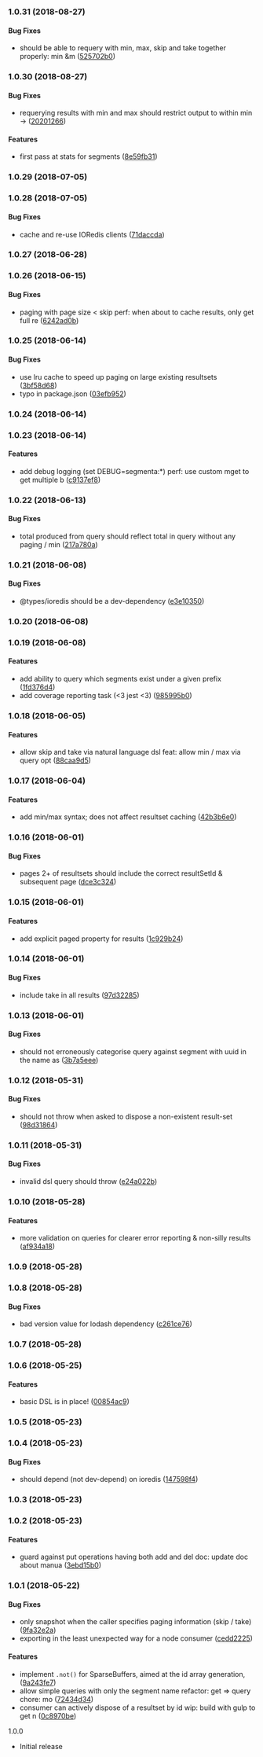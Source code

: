 <a name="1.0.31"></a>
### 1.0.31 (2018-08-27)


#### Bug Fixes

* should be able to requery with min, max, skip and take together properly: min &m ([525702b0](git+https://github.com/codeo-za/segmenta.git/commit/525702b0))


<a name="1.0.30"></a>
### 1.0.30 (2018-08-27)


#### Bug Fixes

* requerying results with min and max should restrict output      to within min -> ([20201266](git+https://github.com/codeo-za/segmenta.git/commit/20201266))


#### Features

* first pass at stats for segments ([8e59fb31](git+https://github.com/codeo-za/segmenta.git/commit/8e59fb31))


<a name="1.0.29"></a>
### 1.0.29 (2018-07-05)


<a name="1.0.28"></a>
### 1.0.28 (2018-07-05)


#### Bug Fixes

* cache and re-use IORedis clients ([71daccda](git+https://github.com/codeo-za/segmenta.git/commit/71daccda))


<a name="1.0.27"></a>
### 1.0.27 (2018-06-28)


<a name="1.0.26"></a>
### 1.0.26 (2018-06-15)


#### Bug Fixes

* paging with page size < skip perf: when about to cache results, only get full re ([6242ad0b](git+https://github.com/codeo-za/segmenta.git/commit/6242ad0b))


<a name="1.0.25"></a>
### 1.0.25 (2018-06-14)


#### Bug Fixes

* use lru cache to speed up paging on large existing resultsets ([3bf58d68](git+https://github.com/codeo-za/segmenta.git/commit/3bf58d68))
* typo in package.json ([03efb952](git+https://github.com/codeo-za/segmenta.git/commit/03efb952))


<a name="1.0.24"></a>
### 1.0.24 (2018-06-14)


<a name="1.0.23"></a>
### 1.0.23 (2018-06-14)


#### Features

* add debug logging (set DEBUG=segmenta:*) perf: use custom mget to get multiple b ([c9137ef8](git+https://github.com/codeo-za/segmenta.git/commit/c9137ef8))


<a name="1.0.22"></a>
### 1.0.22 (2018-06-13)


#### Bug Fixes

* total produced from query should reflect total in query without any paging / min ([217a780a](git+https://github.com/codeo-za/segmenta.git/commit/217a780a))


<a name="1.0.21"></a>
### 1.0.21 (2018-06-08)


#### Bug Fixes

* @types/ioredis should be a dev-dependency ([e3e10350](git+https://github.com/codeo-za/segmenta.git/commit/e3e10350))


<a name="1.0.20"></a>
### 1.0.20 (2018-06-08)


<a name="1.0.19"></a>
### 1.0.19 (2018-06-08)


#### Features

* add ability to query which segments exist under a given prefix ([1fd376d4](git+https://github.com/codeo-za/segmenta.git/commit/1fd376d4))
* add coverage reporting task (<3 jest <3) ([985995b0](git+https://github.com/codeo-za/segmenta.git/commit/985995b0))


<a name="1.0.18"></a>
### 1.0.18 (2018-06-05)


#### Features

* allow skip and take via natural language dsl feat: allow min / max via query opt ([88caa9d5](git+https://github.com/codeo-za/segmenta.git/commit/88caa9d5))


<a name="1.0.17"></a>
### 1.0.17 (2018-06-04)


#### Features

* add min/max syntax; does not affect resultset caching ([42b3b6e0](git+https://github.com/codeo-za/segmenta.git/commit/42b3b6e0))


<a name="1.0.16"></a>
### 1.0.16 (2018-06-01)


#### Bug Fixes

* pages 2+ of resultsets should include the correct resultSetId & subsequent page  ([dce3c324](git+https://github.com/codeo-za/segmenta.git/commit/dce3c324))


<a name="1.0.15"></a>
### 1.0.15 (2018-06-01)


#### Features

* add explicit paged property for results ([1c929b24](git+https://github.com/codeo-za/segmenta.git/commit/1c929b24))


<a name="1.0.14"></a>
### 1.0.14 (2018-06-01)


#### Bug Fixes

* include take in all results ([97d32285](git+https://github.com/codeo-za/segmenta.git/commit/97d32285))


<a name="1.0.13"></a>
### 1.0.13 (2018-06-01)


#### Bug Fixes

* should not erroneously categorise query against segment with uuid in the name as ([3b7a5eee](git+https://github.com/codeo-za/segmenta.git/commit/3b7a5eee))


<a name="1.0.12"></a>
### 1.0.12 (2018-05-31)


#### Bug Fixes

* should not throw when asked to dispose a non-existent result-set ([98d31864](git+https://github.com/codeo-za/segmenta.git/commit/98d31864))


<a name="1.0.11"></a>
### 1.0.11 (2018-05-31)


#### Bug Fixes

* invalid dsl query should throw ([e24a022b](git+https://github.com/codeo-za/segmenta.git/commit/e24a022b))


<a name="1.0.10"></a>
### 1.0.10 (2018-05-28)


#### Features

* more validation on queries for clearer error reporting & non-silly results ([af934a18](git+https://github.com/codeo-za/segmenta.git/commit/af934a18))


<a name="1.0.9"></a>
### 1.0.9 (2018-05-28)


<a name="1.0.8"></a>
### 1.0.8 (2018-05-28)


#### Bug Fixes

* bad version value for lodash dependency ([c261ce76](git+https://github.com/codeo-za/segmenta.git/commit/c261ce76))


<a name="1.0.7"></a>
### 1.0.7 (2018-05-28)


<a name="1.0.6"></a>
### 1.0.6 (2018-05-25)


#### Features

* basic DSL is in place! ([00854ac9](git+https://github.com/codeo-za/segmenta.git/commit/00854ac9))


<a name="1.0.5"></a>
### 1.0.5 (2018-05-23)


<a name="1.0.4"></a>
### 1.0.4 (2018-05-23)


#### Bug Fixes

* should depend (not dev-depend) on ioredis ([147598f4](git+https://github.com/codeo-za/segmenta.git/commit/147598f4))


<a name="1.0.3"></a>
### 1.0.3 (2018-05-23)


<a name="1.0.2"></a>
### 1.0.2 (2018-05-23)


#### Features

* guard against put operations having both add and del doc: update doc about manua ([3ebd15b0](git+https://github.com/codeo-za/segmenta.git/commit/3ebd15b0))


<a name="1.0.1"></a>
### 1.0.1 (2018-05-22)


#### Bug Fixes

* only snapshot when the caller specifies paging information (skip /         take) ([9fa32e2a](git+https://github.com/codeo-za/segmenta.git/commit/9fa32e2a))
* exporting in the least unexpected way for a node consumer ([cedd2225](git+https://github.com/codeo-za/segmenta.git/commit/cedd2225))


#### Features

* implement `.not()` for SparseBuffers, aimed at the         id array generation,  ([9a243fe7](git+https://github.com/codeo-za/segmenta.git/commit/9a243fe7))
* allow simple queries with only the segment name refactor: get => query chore: mo ([72434d34](git+https://github.com/codeo-za/segmenta.git/commit/72434d34))
* consumer can actively dispose of a resultset by id wip: build with gulp to get n ([0c8970be](git+https://github.com/codeo-za/segmenta.git/commit/0c8970be))


1.0.0
- Initial release
